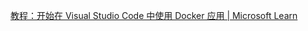 [教程：开始在 Visual Studio Code 中使用 Docker 应用 | Microsoft Learn](https://learn.microsoft.com/zh-cn/visualstudio/docker/tutorials/docker-tutorial)

